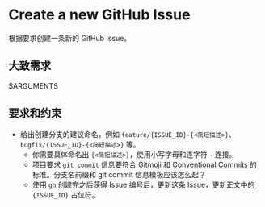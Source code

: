 # Create a new GitHub Issue

根据要求创建一条新的 GitHub Issue。

## 大致需求

$ARGUMENTS

## 要求和约束

- 给出创建分支的建议命名，例如 `feature/{ISSUE_ID}-{<简短描述>}`、`bugfix/{ISSUE_ID}-{<简短描述>}` 等。
  - 你需要具体命名出 `{<简短描述>}`，使用小写字母和连字符 `-` 连接。
  - 项目要求 `git commit` 信息要符合 [Gitmoji](https://gitmoji.dev/) 和 [Conventional Commits](https://www.conventionalcommits.org/en/v1.0.0/) 的标准。分支名前缀和 git commit 信息模板应该怎么起？
  - 使用 `gh` 创建完之后获得 Issue 编号后，更新这条 Issue，更新正文中的 `{ISSUE_ID}` 占位符。
